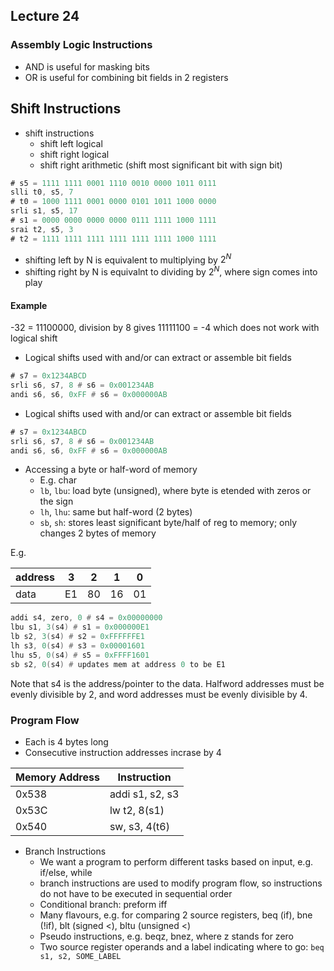 ## Lecture 24

### Assembly Logic Instructions
- AND is useful for masking bits
- OR is useful for combining bit fields in 2 registers

## Shift Instructions
- shift instructions
	- shift left logical
	- shift right logical
	- shift right arithmetic (shift most significant bit with sign bit)

```asm
# s5 = 1111 1111 0001 1110 0010 0000 1011 0111
slli t0, s5, 7
# t0 = 1000 1111 0001 0000 0101 1011 1000 0000
srli s1, s5, 17
# s1 = 0000 0000 0000 0000 0111 1111 1000 1111
srai t2, s5, 3
# t2 = 1111 1111 1111 1111 1111 1111 1000 1111
```

- shifting left by N is equivalent to multiplying by $2^N$
- shifting right by N is equivalnt to dividing by $2^N$, where sign comes into play  

#### Example
-32 = 11100000, division by 8 gives 11111100 = -4 which does not work with logical shift  

- Logical shifts used with and/or can extract or assemble bit fields

```asm
# s7 = 0x1234ABCD
srli s6, s7, 8 # s6 = 0x001234AB
andi s6, s6, 0xFF # s6 = 0x000000AB
```


- Logical shifts used with and/or can extract or assemble bit fields

```asm
# s7 = 0x1234ABCD
srli s6, s7, 8 # s6 = 0x001234AB
andi s6, s6, 0xFF # s6 = 0x000000AB
```

- Accessing a byte or half-word of memory
	- E.g. char
	- `lb`, `lbu`: load byte (unsigned), where byte is etended with zeros or the sign
	- `lh`, `lhu`: same but half-word (2 bytes)
	- `sb`, `sh`: stores least significant byte/half of reg to memory; only changes 2 bytes of memory

E.g.

| address | 3 | 2 | 1 | 0 |
| ---- | -- | -- | -- | -- |
| data | E1 | 80 | 16 | 01 |

```asm
addi s4, zero, 0 # s4 = 0x00000000
lbu s1, 3(s4) # s1 = 0x000000E1
lb s2, 3(s4) # s2 = 0xFFFFFFE1
lh s3, 0(s4) # s3 = 0x00001601
lhu s5, 0(s4) # s5 = 0xFFFF1601
sb s2, 0(s4) # updates mem at address 0 to be E1
```

Note that s4 is the address/pointer to the data. Halfword addresses must be evenly divisible by 2, and word addresses must be evenly divisible by 4.

### Program Flow
- Each is 4 bytes long
- Consecutive instruction addresses incrase by 4

| Memory Address | Instruction |
| --- | ----- |
| 0x538 | addi s1, s2, s3 |
| 0x53C | lw t2, 8(s1) |
| 0x540 | sw, s3, 4(t6) |

- Branch Instructions
	- We want a program to perform different tasks based on input, e.g. if/else, while
	- branch instructions are used to modify program flow, so instructions do not have to be executed in sequential order
	- Conditional branch: preform iff
	- Many flavours, e.g. for comparing 2 source registers, beq (if), bne (!if), blt (signed <), bltu (unsigned <)
	- Pseudo instructions, e.g. beqz, bnez, where z stands for zero
	- Two source register operands and a label indicating where to go: `beq s1, s2, SOME_LABEL`

